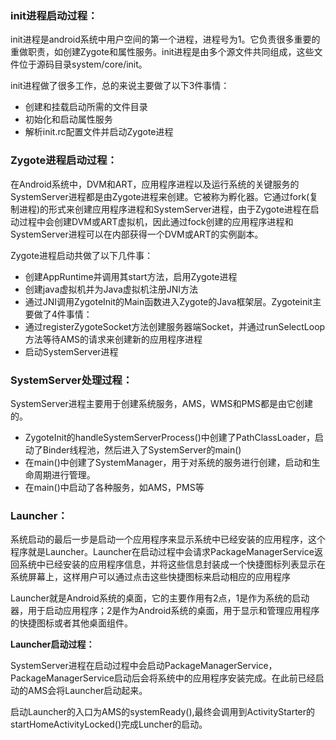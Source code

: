 ### init进程启动过程：

init进程是android系统中用户空间的第一个进程，进程号为1。它负责很多重要的重做职责，如创建Zygote和属性服务。init进程是由多个源文件共同组成，这些文件位于源码目录system/core/init。

init进程做了很多工作，总的来说主要做了以下3件事情：

- 创建和挂载启动所需的文件目录
- 初始化和启动属性服务
- 解析init.rc配置文件并启动Zygote进程

### Zygote进程启动过程：

在Android系统中，DVM和ART，应用程序进程以及运行系统的关键服务的SystemServer进程都是由Zygote进程来创建。它被称为孵化器。它通过fork(复制进程)的形式来创建应用程序进程和SystemServer进程，由于Zygote进程在启动过程中会创建DVM或ART虚拟机，因此通过fock创建的应用程序进程和SystemServer进程可以在内部获得一个DVM或ART的实例副本。

Zygote进程启动共做了以下几件事：

- 创建AppRuntime并调用其start方法，启用Zygote进程
- 创建java虚拟机并为Java虚拟机注册JNI方法
- 通过JNI调用ZygoteInit的Main函数进入Zygote的Java框架层。Zygoteinit主要做了4件事情：
- 通过registerZygoteSocket方法创建服务器端Socket，并通过runSelectLoop方法等待AMS的请求来创建新的应用程序进程
- 启动SystemServer进程

### SystemServer处理过程：

SystemServer进程主要用于创建系统服务，AMS，WMS和PMS都是由它创建的。

- ZygoteInit的handleSystemServerProcess()中创建了PathClassLoader，启动了Binder线程池，然后进入了SystemServer的main()
- 在main()中创建了SystemManager，用于对系统的服务进行创建，启动和生命周期进行管理。
- 在main()中启动了各种服务，如AMS，PMS等

### Launcher：

系统启动的最后一步是启动一个应用程序来显示系统中已经安装的应用程序，这个程序就是Launcher。Launcher在启动过程中会请求PackageManagerService返回系统中已经安装的应用程序信息，并将这些信息封装成一个快捷图标列表显示在系统屏幕上，这样用户可以通过点击这些快捷图标来启动相应的应用程序

Launcher就是Android系统的桌面，它的主要作用有2点，1是作为系统的启动器，用于启动应用程序；2是作为Android系统的桌面，用于显示和管理应用程序的快捷图标或者其他桌面组件。

**Launcher启动过程：**

SystemServer进程在启动过程中会启动PackageManagerService，PackageManagerService启动后会将系统中的应用程序安装完成。在此前已经启动的AMS会将Launcher启动起来。

启动Launcher的入口为AMS的systemReady(),最终会调用到ActivityStarter的startHomeActivityLocked()完成Luncher的启动。